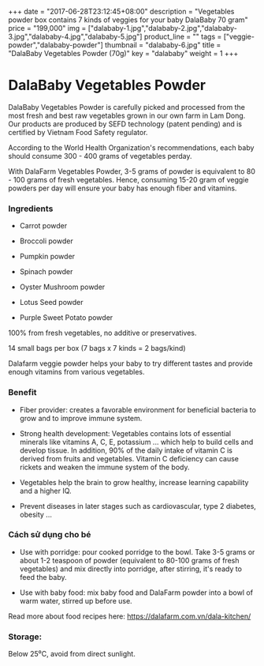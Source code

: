 +++
date = "2017-06-28T23:12:45+08:00"
description = "Vegetables powder box contains 7 kinds of veggies for your baby DalaBaby 70 gram"
price = "199,000"
img = ["dalababy-1.jpg","dalababy-2.jpg","dalababy-3.jpg","dalababy-4.jpg","dalababy-5.jpg"]
product_line = ""
tags = ["veggie-powder","dalababy-powder"]
thumbnail = "dalababy-6.jpg"
title = "DalaBaby Vegetables Powder (70g)"
key = "dalababy"
weight = 1
+++

# DalaBaby Vegetables Powder

DalaBaby Vegetables Powder is carefully picked and processed from the most fresh and best raw vegetables 
grown in our own farm in Lam Dong. Our products are produced by SEFD technology (patent pending) and 
is certified by Vietnam Food Safety regulator.

According to the World Health Organization's recommendations, 
each baby should consume 300 - 400 grams of vegetables perday.

With DalaFarm Vegetables Powder, 3-5 grams of powder is equivalent to 80 - 100 grams of fresh vegetables.
Hence, consuming 15-20 gram of veggie powders per day will ensure your baby has enough fiber and vitamins.

### Ingredients

* Carrot powder

* Broccoli powder

* Pumpkin powder

* Spinach powder

* Oyster Mushroom powder

* Lotus Seed powder

* Purple Sweet Potato powder

100% from fresh vegetables, no additive or preservatives. 

14 small bags per box (7 bags x 7 kinds = 2 bags/kind)

Dalafarm veggie powder helps your baby to try different tastes and provide enough vitamins from various vegetables.

### Benefit

* Fiber provider: creates a favorable environment for beneficial bacteria to grow and to improve immune system.  

* Strong health development: Vegetables contains lots of essential minerals like vitamins A, C, E, potassium ... which help to build cells and develop tissue. In addition, 90% of the daily intake of vitamin C is derived from fruits and vegetables. Vitamin C deficiency can cause rickets and weaken the immune system of the body.  

* Vegetables help the brain to grow healthy, increase learning capability and a higher IQ.  

* Prevent diseases in later stages such as cardiovascular, type 2 diabetes, obesity ...  

### Cách sử dụng cho bé

* Use with porridge: pour cooked porridge to the bowl. Take 3-5 grams or about 1-2 teaspoon of powder (equivalent to 80-100 grams of fresh vegetables) and mix directly into porridge, after stirring, it's ready to feed the baby.  

* Use with baby food: mix baby food and DalaFarm powder into a bowl of warm water, stirred up before use.

Read more about food recipes here: https://dalafarm.com.vn/dala-kitchen/

### Storage: 
Below 25⁰C, avoid from direct sunlight.
